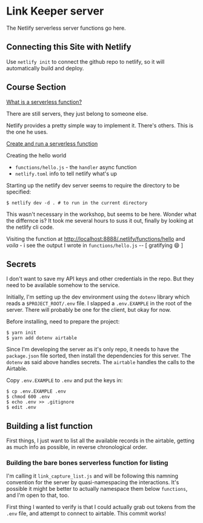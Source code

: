 # Link Keeper server

The Netlify serverless server functions go here.

## Connecting this Site with Netlify ##

Use `netlify init` to connect the github repo to netlify, so it will automatically build and deploy.


## Course Section ##

[What is a serverless function?](https://frontendmasters.com/courses/jamstack/what-is-a-serverless-function/ "Jason Lengstorf on Frontend Masters")

There are still servers, they just belong to someone else.

Netlify provides a pretty simple way to implement it. There's others. This is the one he uses.

[Create and run a serverless function](https://frontendmasters.com/courses/jamstack/create-run-a-serverless-function/)

Creating the hello world

  * `functions/hello.js` - the `handler` async function
  * `netlify.toml` info to tell netlify what's up

Starting up the netlify dev server seems to require the directory to be specified:

``` shell
$ netlify dev -d . # to run in the current directory
```

This wasn't necessary in the workshop, but seems to be here. Wonder what the differnce is? It took me several hours to suss it out, finally by looking at the netlify cli code.

Visiting the function at <http://localhost:8888/.netlify/functions/hello> and *voila* - i see the output I wrote in `functions/hello.js` -- [ gratifying :smile: ]


## Secrets ##

I don't want to save my API keys and other credentials in the repo. But they need to be available somehow to the service.

Initially, I'm setting up the dev environment using the `dotenv` library which reads a `$PROJECT_ROOT/.env` file. I slapped a `.env.EXAMPLE` in the root of the server. There will probably be one for the client, but okay for now.

Before installing, need to prepare the project:

``` shell
$ yarn init
$ yarn add dotenv airtable
```

Since I'm developing the server as it's only repo, it needs to have the `package.json` file sorted, then install the dependencies for this server. The `dotenv` as said above handles secrets. The `airtable` handles the calls to the Airtable.

Copy `.env.EXAMPLE` to `.env` and put the keys in:

``` shell
$ cp .env.EXAMPLE .env
$ chmod 600 .env
$ echo .env >> .gitignore
$ edit .env

```

## Building a list function ##

First things, I just want to list all the available records in the airtable, getting as much info as possible, in reverse chronological order.

### Building the bare bones serverless function for listing ###

I'm calling it `link_capture_list.js` and will be following this namning convention for the server by quasi-namespacing the interactions. It's possible it might be better to actually namespace them below `functions`, and I'm open to that, too.

First thing I wanted to verify is that I could actually grab out tokens from the `.env` file, and attempt to connect to airtable. This commit works!
